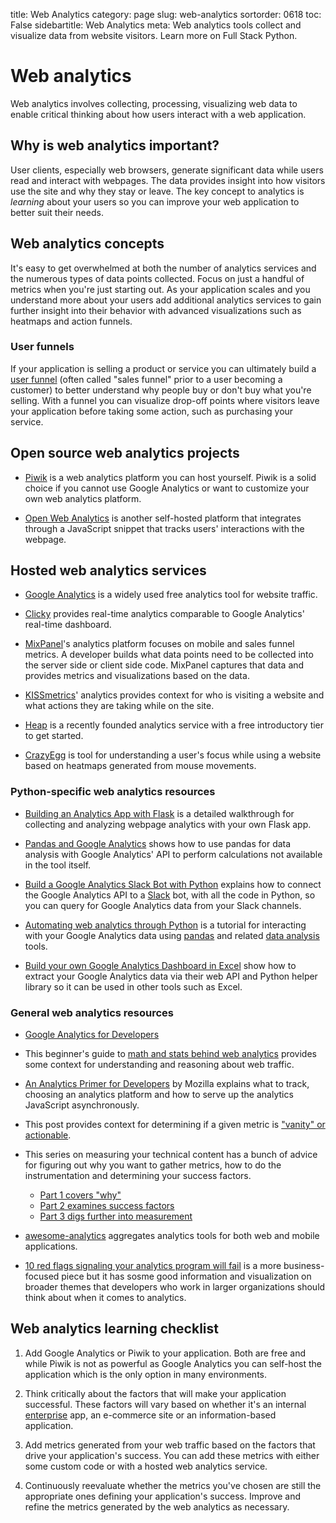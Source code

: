 title: Web Analytics
category: page
slug: web-analytics
sortorder: 0618
toc: False
sidebartitle: Web Analytics
meta: Web analytics tools collect and visualize data from website visitors. Learn more on Full Stack Python.


# Web analytics
Web analytics involves collecting, processing, visualizing web data to enable
critical thinking about how users interact with a web application.


## Why is web analytics important?
User clients, especially web browsers, generate significant data while users
read and interact with webpages. The data provides insight into 
how visitors use the site and why they stay or leave. The key concept to
analytics is *learning* about your users so you can improve your web 
application to better suit their needs. 


## Web analytics concepts
It's easy to get overwhelmed at both the number of analytics services and
the numerous types of data points collected. Focus on just a handful of
metrics when you're just starting out. As your application scales and you 
understand more about your users add additional analytics services 
to gain further insight into their behavior with advanced visualizations such
as heatmaps and action funnels.


### User funnels
If your application is
selling a product or service you can ultimately build a 
[user funnel](http://moz.com/blog/building-your-marketing-funnel-with-google-analytics) (often called "sales funnel" prior to a user becoming a customer)
to better understand why people buy or don't buy what you're selling. With
a funnel you can visualize drop-off points where visitors leave your 
application before taking some action, such as purchasing your service.


## Open source web analytics projects
* [Piwik](http://piwik.org/) is a web analytics platform you can host yourself.
  Piwik is a solid choice if you cannot use Google Analytics or want to 
  customize your own web analytics platform.

* [Open Web Analytics](http://www.openwebanalytics.com/) is another 
  self-hosted platform that integrates through a JavaScript snippet that
  tracks users' interactions with the webpage.


## Hosted web analytics services
* [Google Analytics](http://www.google.com/analytics/) is a widely used
  free analytics tool for website traffic.

* [Clicky](http://clicky.com/) provides real-time analytics comparable to
  Google Analytics' real-time dashboard.

* [MixPanel](https://mixpanel.com/)'s analytics platform focuses on mobile
  and sales funnel metrics. A developer builds what data points need to be
  collected into the server side or client side code. MixPanel captures that
  data and provides metrics and visualizations based on the data.

* [KISSmetrics](https://www.kissmetrics.com/)' analytics provides context
  for who is visiting a website and what actions they are taking while on
  the site.

* [Heap](https://heapanalytics.com/) is a recently founded analytics service
  with a free introductory tier to get started.

* [CrazyEgg](http://www.crazyegg.com/) is tool for understanding a
  user's focus while using a website based on heatmaps generated from mouse 
  movements. 


### Python-specific web analytics resources
* [Building an Analytics App with Flask](http://charlesleifer.com/blog/saturday-morning-hacks-building-an-analytics-app-with-flask/)
  is a detailed walkthrough for collecting and analyzing webpage
  analytics with your own Flask app.

* [Pandas and Google Analytics](http://blog.yhathq.com/posts/pandas-google-analytics.html)
  shows how to use pandas for data analysis with Google Analytics' API to
  perform calculations not available in the tool itself.

* [Build a Google Analytics Slack Bot with Python](https://www.twilio.com/blog/2018/03/google-analytics-slack-bot-python.html)
  explains how to connect the Google Analytics API to a [Slack](/slack.html) 
  bot, with all the code in Python, so you can query for Google Analytics 
  data from your Slack channels.

* [Automating web analytics through Python](https://rrighart.github.io/GA/)
  is a tutorial for interacting with your Google Analytics data using 
  [pandas](/pandas.html) and related [data analysis](/data-analysis.html) 
  tools.

* [Build your own Google Analytics Dashboard in Excel](http://blog.zoomeranalytics.com/google-analytics/)
  show how to extract your Google Analytics data via their web API and Python
  helper library so it can be used in other tools such as Excel.


### General web analytics resources
* [Google Analytics for Developers](http://blog.arkency.com/2012/12/google-analytics-for-developers/)  

* This beginner's guide to 
  [math and stats behind web analytics](http://www.seotakeaways.com/beginners-guide-maths-stats-web-analytics/)
  provides some context for understanding and reasoning about web traffic. 

* [An Analytics Primer for Developers](https://hacks.mozilla.org/2015/03/an-analytics-primer-for-developers/)
  by Mozilla explains what to track, choosing an analytics platform and how
  to serve up the analytics JavaScript asynchronously.

* This post provides context for determining if a given metric is
  ["vanity" or actionable](http://fizzle.co/sparkline/vanity-vs-actionable-metrics).

* This series on measuring your technical content has a bunch of advice
  for figuring out why you want to gather metrics, how to do the
  instrumentation and determining your success factors.

    * [Part 1 covers "why"](https://docsbydesign.com/2017/08/24/measuring-your-technical-content-part-1/)
    * [Part 2 examines success factors](https://docsbydesign.com/2017/08/27/measuring-your-technical-content-part-2/)
    * [Part 3 digs further into measurement](https://docsbydesign.com/2017/08/29/measuring-your-technical-content-part-3/)

* [awesome-analytics](https://github.com/onurakpolat/awesome-analytics) 
  aggregates analytics tools for both web and mobile applications.

* [10 red flags signaling your analytics program will fail](https://www.mckinsey.com/business-functions/mckinsey-analytics/our-insights/ten-red-flags-signaling-your-analytics-program-will-fail)
  is a more business-focused piece but it has sosme good information and
  visualization on broader themes that developers who work in larger
  organizations should think about when it comes to analytics.


## Web analytics learning checklist
1. Add Google Analytics or Piwik to your application. Both are free and while 
   Piwik is not as powerful as Google Analytics you can self-host the 
   application which is the only option in many environments.

1. Think critically about the factors that will make your application 
   successful. These factors will vary based on whether it's an internal 
   [enterprise](/enterprise-python.html) app, an e-commerce site or an 
   information-based application.

1. Add metrics generated from your web traffic based on the factors that 
   drive your application's success. You can add these metrics with either 
   some custom code or with a hosted web analytics service.

1. Continuously reevaluate whether the metrics you've chosen are still the 
   appropriate ones defining your application's success. Improve and refine 
   the metrics generated by the web analytics as necessary.

